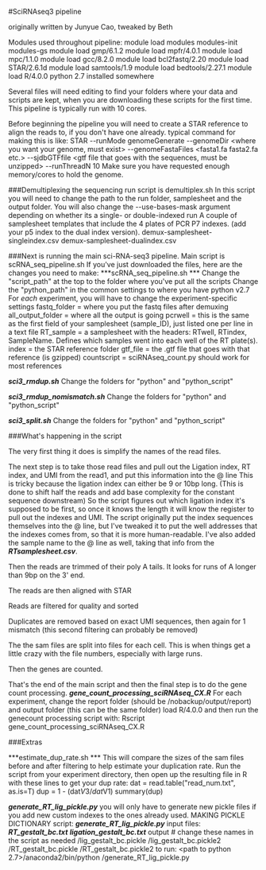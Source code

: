 #SciRNAseq3 pipeline

originally written by Junyue Cao, tweaked by Beth

Modules used throughout pipeline:
module load modules modules-init modules-gs
module load gmp/6.1.2
module load mpfr/4.0.1
module load mpc/1.1.0
module load gcc/8.2.0
module load bcl2fastq/2.20
module load STAR/2.6.1d
module load samtools/1.9
module load bedtools/2.27.1
module load R/4.0.0
python 2.7 installed somewhere

Several files will need editing to find your folders where your data and scripts are kept, when you are downloading these scripts for the first time.
This pipeline is typically run with 10 cores.

Before beginning the pipeline you will need to create a STAR reference to align the reads to, if you don't have one already.
typical command for making this is like:
STAR --runMode genomeGenerate --genomeDir <where you want your genome, must exist> --genomeFastaFiles <fasta1.fa fasta2.fa etc.> --sjdbGTFfile <gtf file that goes with the sequences, must be unzipped> --runThreadN 10
Make sure you have requested enough memory/cores to hold the genome. 

###Demultiplexing the sequencing run
script is demultiplex.sh
In this script you will need to change the path to the run folder, samplesheet and the output folder. 
You will also change the --use-bases-mask argument depending on whether its a single- or double-indexed run
A couple of samplesheet templates that include the 4 plates of PCR P7 indexes. (add your p5 index to the dual index version).
demux-samplesheet-singleindex.csv
demux-samplesheet-dualindex.csv

###Next is running the main sci-RNA-seq3 pipeline. Main script is scRNA_seq_pipeline.sh
If you've just downloaded the files, here are the changes you need to make:
***scRNA_seq_pipeline.sh *** 
    Change the "script_path" at the top to the folder where you've put all the scripts
    Change the "python_path" in the common settings to where you have python v2.7
    For *each* experiment, you will have to change the experiment-specific settings
        fastq_folder = where you put the fastq files after demuxing
        all_output_folder = where all the output is going
        pcrwell = this is the same as the first field of your samplesheet (sample_ID), just listed one per line in a text file
        RT_sample = a samplesheet with the headers: RTwell, RTindex, SampleName. Defines which samples went into each well of the RT plate(s).
        index = the STAR reference folder
        gtf_file = the .gtf file that goes with that reference (is gzipped)
        countscript = sciRNAseq_count.py should work for most references

***sci3_rmdup.sh***
    Change the folders for "python" and "python_script"

***sci3_rmdup_nomismatch.sh***
    Change the folders for "python" and "python_script"
    
***sci3_split.sh***
    Change the folders for "python" and "python_script"


###What's happening in the script

The very first thing it does is simplify the names of the read files. 

The next step is to take those read files and pull out the Ligation index, RT index, and UMI from the read1, and put this information into the @ line
This is tricky because the ligation index can either be 9 or 10bp long. (This is done to shift half the reads and add base complexity for the constant sequence downstream)
So the script figures out which ligation index it's supposed to be first, so once it knows the length it will know the register to pull out the indexes and UMI.
The script originally put the index sequences themselves into the @ line, but I've tweaked it to put the well addresses that the indexes comes from, 
so that it is more human-readable. I've also added the sample name to the @ line as well, taking that info from the ***RTsamplesheet.csv***.

Then the reads are trimmed of their poly A tails. It looks for runs of A longer than 9bp on the 3' end.

The reads are then aligned with STAR

Reads are filtered for quality and sorted

Duplicates are removed based on exact UMI sequences, then again for 1 mismatch (this second filtering can probably be removed)

The the sam files are split into files for each cell. This is when things get a little crazy with the file numbers, especially with large runs. 

Then the genes are counted. 

That's the end of the main script and then the final step is to do the gene count processing.
    ***gene_count_processing_sciRNAseq_CX.R***
        For each experiment, change the report folder (should be <your experiment folder>/nobackup/output/report) and output folder (this can be the same folder)
        load R/4.0.0 and then run the genecount processing script with: Rscript gene_count_processing_sciRNAseq_CX.R 


###Extras

***estimate_dup_rate.sh ***
    This will compare the sizes of the sam files before and after filtering to help estimate your duplication rate. Run the script from your experiment 
    directory, then open up the resulting file in R with these lines to get your dup rate:
    dat = read.table("read_num.txt", as.is=T)
    dup = 1 - (dat$V3/dat$V1)
    summary(dup)

***generate_RT_lig_pickle.py***
    you will only have to generate new pickle files if you add new custom indexes to the ones already used. 
    MAKING PICKLE DICTIONARY
    script:
    ***generate_RT_lig_pickle.py***
    input files:
    ***RT_gestalt_bc.txt***
    ***ligation_gestalt_bc.txt***
    output # change these names in the script as needed
    <path to your script directory>/lig_gestalt_bc.pickle
    <path to your script directory>/lig_gestalt_bc.pickle2
    <path to your script directory>/RT_gestalt_bc.pickle
    <path to your script directory>/RT_gestalt_bc.pickle2
    to run:
    <path to python 2.7>/anaconda2/bin/python <path to this script>/generate_RT_lig_pickle.py    